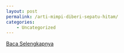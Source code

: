 ```yaml
---
layout: post
permalink: /arti-mimpi-diberi-sepatu-hitam/
categories:
    - Uncategorized
---
```


[Baca Selengkapnya](/09)